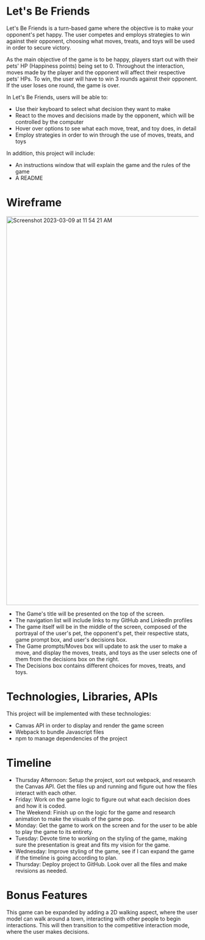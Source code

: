 # Let's Be Friends

Let's Be Friends is a turn-based game where the objective is to make your opponent's pet happy. The user competes and employs strategies to win against their opponent, choosing what moves, treats, and toys will be used in order to secure victory.

As the main objective of the game is to be happy, players start out with their pets' HP (Happiness points) being set to 0. Throughout the interaction, moves made by the player and the opponent will affect their respective pets' HPs. To win, the user will have to win 3 rounds against their opponent. If the user loses one round, the game is over.

In Let's Be Friends, users will be able to:

- Use their keyboard to select what decision they want to make
- React to the moves and decisions made by the opponent, which will be controlled by the computer
- Hover over options to see what each move, treat, and toy does, in detail
- Employ strategies in order to win through the use of moves, treats, and toys


In addition, this project will include:
- An instructions window that will explain the game and the rules of the game
- A README

# Wireframe

<img width="1020" alt="Screenshot 2023-03-09 at 11 54 21 AM" src="https://user-images.githubusercontent.com/121586271/224098827-0f634e18-71ff-453a-881e-430ae4412786.png">

- The Game's title will be presented on the top of the screen.
- The navigation list will include links to my GitHub and LinkedIn profiles
- The game itself will be in the middle of the screen, composed of the portrayal of the user's pet, the opponent's pet, their respective stats, game prompt box, and user's decisions box.
- The Game prompts/Moves box will update to ask the user to make a move, and display the moves, treats, and toys as the user selects one of them from the decisions box on the right.
- The Decisions box contains different choices for moves, treats, and toys.


# Technologies, Libraries, APIs

This project will be implemented with these technologies:
- Canvas API in order to display and render the game screen
- Webpack to bundle Javascript files
- npm to manage dependencies of the project 

# Timeline

- Thursday Afternoon: Setup the project, sort out webpack, and research the Canvas API. Get the files up and running and figure out how the files interact with each other.
- Friday: Work on the game logic to figure out what each decision does and how it is coded.
- The Weekend: Finish up on the logic for the game and research animation to make the visuals of the game pop.
- Monday: Get the game to work on the screen and for the user to be able to play the game to its entirety. 
- Tuesday: Devote time to working on the styling of the game, making sure the presentation is great and fits my vision for the game.
- Wednesday: Improve styling of the game, see if I can expand the game if the timeline is going according to plan.
- Thursday: Deploy project to GitHub. Look over all the files and make revisions as needed.


# Bonus Features

This game can be expanded by adding a 2D walking aspect, where the user model can walk around a town, interacting with other people to begin interactions. This will then transition to the competitive interaction mode, where the user makes decisions.
